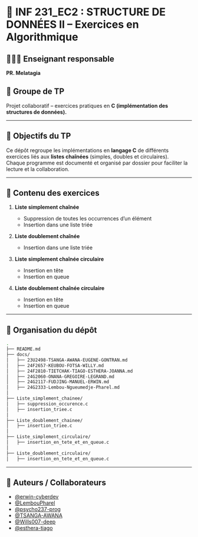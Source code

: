 # 📘 INF 231_EC2 : STRUCTURE DE DONNÉES II – Exercices en Algorithmique  
## 👨🏾‍🏫 Enseignant responsable  

**PR. Melatagia** 

## 👥 Groupe de TP  

Projet collaboratif – exercices pratiques en **C (implémentation des structures de données).**  

---

## 📌 Objectifs du TP  

Ce dépôt regroupe les implémentations en **langage C** de différents exercices liés aux **listes chaînées** (simples, doubles et circulaires).  
Chaque programme est documenté et organisé par dossier pour faciliter la lecture et la collaboration.  

---

## 📂 Contenu des exercices  

1. **Liste simplement chaînée**  
   - Suppression de toutes les occurrences d’un élément  
   - Insertion dans une liste triée  

2. **Liste doublement chaînée**  
   - Insertion dans une liste triée  

3. **Liste simplement chaînée circulaire**  
   - Insertion en tête  
   - Insertion en queue  

4. **Liste doublement chaînée circulaire**  
   - Insertion en tête  
   - Insertion en queue  

---

## 📖 Organisation du dépôt  

```bash
.
├── README.md
├── docs/
│   ├── 23U2498-TSANGA-AWANA-EUGENE-GONTRAN.md
│   ├── 24F2657-KEUBOU-FOTSA-WILLY.md
│   ├── 24F2810-TIETCHAK-TIAGO-ESTHERA-JOANNA.md
│   ├── 24G2060-ONANA-GREGOIRE-LEGRAND.md
│   ├── 24G2117-FUDJING-MANUEL-ERWIN.md
│   ├── 24G2333-Lembou-Ngueumedje-Pharel.md
│
├── Liste_simplement_chainee/
│   ├── suppression_occurence.c
│   ├── insertion_triee.c
│
├── Liste_doublement_chainee/
│   ├── insertion_triee.c
│
├── Liste_simplement_circulaire/
│   ├── insertion_en_tete_et_en_queue.c
│
├── Liste_doublement_circulaire/
│   ├── insertion_en_tete_et_en_queue.c


``` 

---

## 👤 Auteurs / Collaborateurs  


- [@erwin-cyberdev](https://github.com/erwin-cyberdev)  
- [@LembouPharel](https://github.com/LembouPharel)  
- [@psycho237-prog](https://github.com/psycho237-prog)  
- [@TSANGA-AWANA](https://github.com/TSANGA-AWANA)  
- [@Wills007-deep](https://github.com/Wills007-deep)  
- [@esthera-tiago](https://github.com/esthera-tiago)




